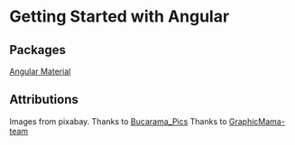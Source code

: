 # Getting Started with Angular

## Packages
[Angular Material](https://material.angular.io/)

## Attributions
Images from pixabay.
Thanks to [Bucarama_Pics](https://pixabay.com/users/bucarama_pics-19346105/)
Thanks to [GraphicMama-team](https://pixabay.com/users/graphicmama-team-2641041/)